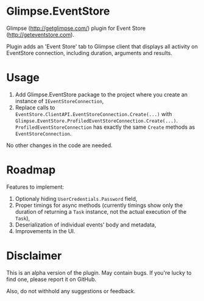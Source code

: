 Glimpse.EventStore
==================

Glimpse (http://getglimpse.com/) plugin for Event Store (http://geteventstore.com).

Plugin adds an 'Event Store' tab to Glimpse client that displays all activity on EventStore connection, including duration, arguments and results.

Usage
=====

1. Add Glimpse.EventStore package to the project where you create an instance of `IEventStoreConnection`,
2. Replace calls to `EventStore.ClientAPI.EventStoreConnection.Create(...)` with `Glimpse.EventStore.ProfiledEventStoreConnection.Create(...)`. `ProfiledEventStoreConnection` has exactly the same `Create` methods as `EventStoreConnection`. 

No other changes in the code are needed.

Roadmap
=======

Features to implement:

1. Optionaly hiding `UserCredentials.Password` field,
2. Proper timings for async methods (currently timings show only the duration of returning a `Task` instance, not the actual execution of the `Task`),
3. Deserialization of individual events' body and metadata,
4. Improvements in the UI.

Disclaimer
==========

This is an alpha version of the plugin. May contain bugs.
If you're lucky to find one, please report it on GitHub.

Also, do not withhold any suggestions or feedback.

